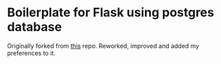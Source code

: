 # Boilerplate for Flask using postgres database

Originally forked from [this](https://github.com/3sarojbhattarai/flask-postgres-api-bp) repo. Reworked, improved and added my preferences to it.
